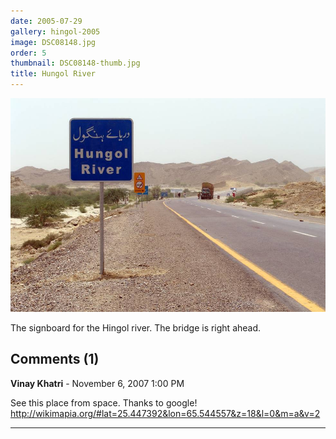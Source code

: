 ```yaml
---
date: 2005-07-29
gallery: hingol-2005
image: DSC08148.jpg
order: 5
thumbnail: DSC08148-thumb.jpg
title: Hungol River
---
```


![Hungol River](./DSC08148.jpg)

The signboard for the Hingol river. The bridge is right ahead.

<div id="comments">

## Comments (1)

**Vinay Khatri** - November  6, 2007  1:00 PM

See this place from space. Thanks to google!
<http://wikimapia.org/#lat=25.447392&lon=65.544557&z=18&l=0&m=a&v=2>

---

</div>